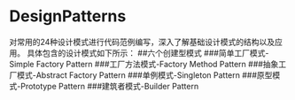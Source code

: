 # DesignPatterns
对常用的24种设计模式进行代码范例编写，深入了解基础设计模式的结构以及应用。
具体包含的设计模式如下所示：
##六个创建型模式
###简单工厂模式-Simple Factory Pattern
###工厂方法模式-Factory Method Pattern
###抽象工厂模式-Abstract Factory Pattern
###单例模式-Singleton Pattern
###原型模式-Prototype Pattern
###建筑者模式-Builder Pattern
